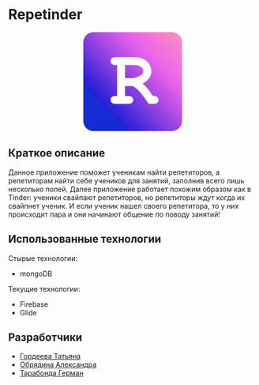 # Repetinder


<p align="center"> 
  <img width="200" height="200" src="https://github.com/sarnatk/Repetinder/blob/master/app/src/main/res/drawable/logo.png">
</p>

## Краткое описание

Данное приложение поможет ученикам найти репетиторов, а репетиторам найти себе учеников для занятий, заполнив всего лишь несколько полей. Далее приложение работает похожим образом как в Tinder: ученики свайпают репетиторов, но репетиторы ждут когда их свайпнет ученик. И если ученик нашел своего репетитора, то у них происходит пара и они начинают общение по поводу занятий! 

## Использованные технологии

Стырые технологии:
- mongoDB

Текущие технологии:
- Firebase
- Glide

## Разработчики

- [Гордеева Татьяна](http://t.me/sarnatk)
- [Обрядина Александра](http://t.me/enotik30)
- [Тарабонда Герман](http://t.me/kot239)
